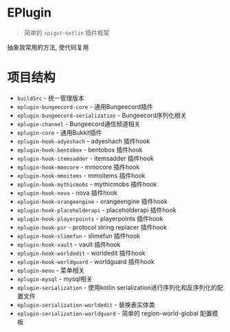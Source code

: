 # EPlugin

> 简单的 `spigot`-`kotlin` 插件框架

抽象我常用的方法, 使代码复用

# 项目结构

- `buildSrc` - 统一管理版本
- `eplugin-bungeecord-core` - 通用Bungeecord插件
- `eplugin-bungeecord-serialization` - Bungeecord序列化相关
- `eplugin-channel` - Bungeecord通信频道相关
- `eplugin-core` - 通用Bukkit插件
- `eplugin-hook-adyeshach` - adyeshach 插件hook
- `eplugin-hook-bentobox` - bentobox 插件hook
- `eplugin-hook-itemsadder` - itemsadder 插件hook
- `eplugin-hook-mmocore` - mmocore 插件hook
- `eplugin-hook-mmoitems` - mmoitems 插件hook
- `eplugin-hook-mythicmobs` - mythicmobs 插件hook
- `eplugin-hook-nova` - nova 插件hook
- `eplugin-hook-orangeengine` - orangeengine 插件hook
- `eplugin-hook-placeholderapi` - placeholderapi 插件hook
- `eplugin-hook-playerpoints` - playerpoints 插件hook
- `eplugin-hook-psr` - protocol string replacer 插件hook
- `eplugin-hook-slimefun` - slimefun 插件hook
- `eplugin-hook-vault` - vault 插件hook
- `eplugin-hook-worldedit` - worldedit 插件hook
- `eplugin-hook-worldguard` - worldguard 插件hook
- `eplugin-menu` - 菜单相关
- `eplugin-mysql` - mysql相关
- `eplugin-serialization` - 使用kotlin serialization进行序列化和反序列化的配置文件
- `eplugin-serialization-worldedit` - 替换表实体类
- `eplugin-serialization-worldguard` - 简单的 region-world-global 配置模板
